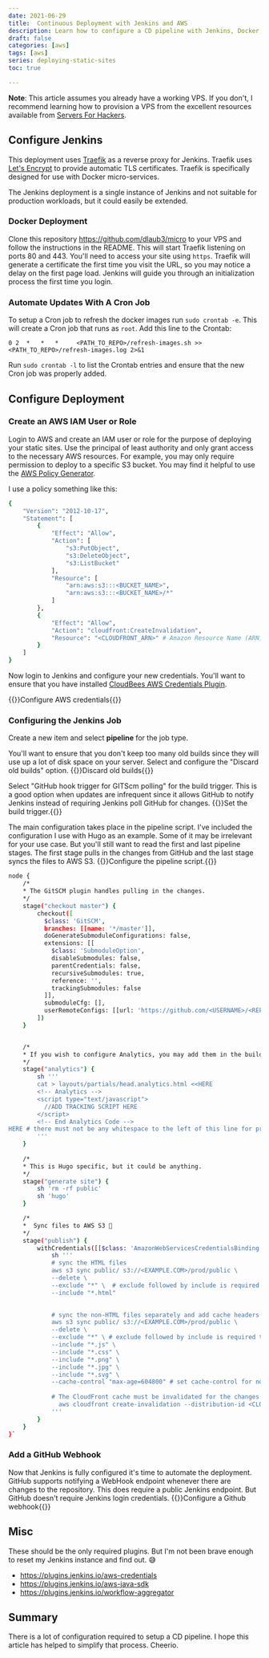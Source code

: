 ```yaml
---
date: 2021-06-29
title:  Continuous Deployment with Jenkins and AWS
description: Learn how to configure a CD pipeline with Jenkins, Docker, Traefik, Github, and AWS.
draft: false
categories: [aws]
tags: [aws]
series: deploying-static-sites
toc: true

---
```


**Note**: This article assumes you already have a working VPS. If you don't, I recommend learning 
how to provision a VPS from the excellent resources available from 
[Servers For Hackers](https://serversforhackers.com/t/beginners).

## Configure Jenkins

This deployment uses [Traefik](https://doc.traefik.io/traefik/) as a reverse proxy for
Jenkins. Traefik uses [Let's Encrypt](https://letsencrypt.org/) to provide automatic TLS certificates. 
Traefik is specifically designed for use with Docker micro-services. 

The Jenkins deployment is a single instance of Jenkins and not suitable for
production workloads, but it could easily be extended.

### Docker Deployment

Clone this repository https://github.com/dlaub3/micro to your VPS and follow the instructions in the README. 
This will start Traefik listening on ports 80 and 443. You'll need to access your site using `https`. 
Traefik will generate a certificate the first time you visit the URL, so you may notice a delay on the 
first page load. Jenkins will guide you through an initialization process the
first time you login.

### Automate Updates With A Cron Job

To setup a Cron job to refresh the docker images run `sudo crontab -e`. This
will create a Cron job that runs as `root`. Add this line to the Crontab:
```
0 2  *   *   *     <PATH_TO_REPO>/refresh-images.sh >> <PATH_TO_REPO>/refresh-images.log 2>&1
``` 
Run `sudo crontab -l` to list the Crontab entries and ensure that the new Cron job was properly added.

## Configure Deployment

### Create an AWS IAM User or Role

Login to AWS and create an IAM user or role for the purpose of deploying your
static sites. Use the principal of least authority and only grant access to the 
necessary AWS resources. For example, you may only require permission to deploy to a specific S3 bucket. You may find it helpful to use the [AWS Policy Generator](https://awspolicygen.s3.amazonaws.com/policygen.html).

I use a policy something like this: 
```bash
{
    "Version": "2012-10-17",
    "Statement": [
        {
            "Effect": "Allow",
            "Action": [
                "s3:PutObject",
                "s3:DeleteObject",
                "s3:ListBucket"
            ],
            "Resource": [
                "arn:aws:s3:::<BUCKET_NAME>",
                "arn:aws:s3:::<BUCKET_NAME>/*"
            ]
        },
        {
            "Effect": "Allow",
            "Action": "cloudfront:CreateInvalidation",
            "Resource": "<CLOUDFRONT_ARN>" # Amazon Resource Name (ARN)
        }
    ]
}
```

Now login to Jenkins and configure your new credentials. You'll want to ensure
that you have installed [CloudBees AWS Credentials Plugin](https://plugins.jenkins.io/aws-credentials/).

{{<imgproc configure-aws-credentials>}}Configure AWS credentials{{</imgproc>}}

### Configuring the Jenkins Job

Create a new item and select **pipeline** for the job type.

You'll want to ensure that you don't keep too many old builds since they will use
up a lot of disk space on your server. Select and configure the "Discard old
builds" option.
{{<imgproc jenkins-pipeline-1>}}Discard old builds{{</imgproc>}}

Select "GitHub hook trigger for GITScm polling" for the build trigger. This is a
good option when updates are infrequent since it allows GitHub to notify Jenkins
instead of requiring Jenkins poll GitHub for changes.
{{<imgproc jenkins-pipeline-2>}}Set the build trigger.{{</imgproc>}}

The main configuration takes place in the pipeline script. I've included the
configuration I use with Hugo as an example. Some of it may be irrelevant for
your use case. But you'll still want to read the first and last pipeline stages.
The first stage pulls in the changes from GitHub and the last stage syncs the
files to AWS S3.
{{<imgproc jenkins-pipeline-3>}}Configure the pipeline script.{{</imgproc>}}

```bash
node {
    /*
    * The GitSCM plugin handles pulling in the changes.
    */
    stage("checkout master") {
        checkout([
          $class: 'GitSCM', 
          branches: [[name: '*/master']], 
          doGenerateSubmoduleConfigurations: false, 
          extensions: [[
            $class: 'SubmoduleOption', 
            disableSubmodules: false, 
            parentCredentials: false, 
            recursiveSubmodules: true, 
            reference: '', 
            trackingSubmodules: false
          ]], 
          submoduleCfg: [],
          userRemoteConfigs: [[url: 'https://github.com/<USERNAME>/<REPO>.git']]
        ])
    }


    /*
    * If you wish to configure Analytics, you may add them in the build. 
    */
    stage("analytics") {
        sh '''
        cat > layouts/partials/head.analytics.html <<HERE
        <!-- Analytics -->
        <script type="text/javascript">
          //ADD TRACKING SCRIPT HERE
        </script>
        <!-- End Analytics Code -->
HERE # there must not be any whitespace to the left of this line for proper heredoc syntax 
        '''
    }
    
    /*
    * This is Hugo specific, but it could be anything. 
    */
    stage("generate site") {
        sh 'rm -rf public'
        sh 'hugo'
    }

    /*
    *  Sync files to AWS S3 🎉
    */
    stage("publish") {
        withCredentials([[$class: 'AmazonWebServicesCredentialsBinding', credentialsId: '<AWS_USER_CREDENTIALS>']]) {
            sh '''
            # sync the HTML files
            aws s3 sync public/ s3://<EXAMPLE.COM>/prod/public \
            --delete \
            --exclude "*" \  # exclude followed by include is required to "filter" the filetypes
            --include "*.html"
                

            # sync the non-HTML files separately and add cache headers
            aws s3 sync public/ s3://<EXAMPLE.COM>/prod/public \
            --delete \
            --exclude "*" \ # exclude followed by include is required to "filter" the filetypes
            --include "*.js" \
            --include "*.css" \
            --include "*.png" \
            --include "*.jpg" \
            --include "*.svg" \
            --cache-control "max-age=604800" # set cache-control for non-HTML files
            
            # The CloudFront cache must be invalidated for the changes to be fully deployed.
        	  aws cloudfront create-invalidation --distribution-id <CLOUDFRONT_DISTRIBUTION_ID> --paths "/*"
            '''
        }
    }
}`
```

### Add a GitHub Webhook

Now that Jenkins is fully configured it's time to automate the deployment.
GitHub supports notifying a WebHook endpoint whenever there are changes to the
repository. This does require a public Jenkins endpoint. But GitHub doesn't require Jenkins login credentials. 
{{<imgproc  configure-github-webhook>}}Configure a Github webhook{{</imgproc>}}

## Misc

These should be the only required plugins. But I'm not been brave enough to reset my Jenkins instance and find out. 😅
- https://plugins.jenkins.io/aws-credentials
- https://plugins.jenkins.io/aws-java-sdk
- https://plugins.jenkins.io/workflow-aggregator

## Summary
There is a lot of configuration required to setup a CD pipeline. I hope this
article has helped to simplify that process. Cheerio. 


